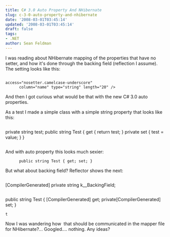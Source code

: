 ```yaml
---
title: C# 3.0 Auto Property And NHibernate
slug: c-3-0-auto-property-and-nhibernate
date: '2008-03-01T03:45:14'
updated: '2008-03-01T03:45:14'
draft: false
tags:
- .NET
author: Sean Feldman
---
```



I was reading about NHibernate mapping of the properties that have no setter, and how it's done through the backing field (reflection I assume). The setting looks like this:

```

access="nosetter.camelcase-underscore"
      column="name" type="string" length="20" />
```

And then I got curious what would be that with the new C# 3.0 auto properties.

As a test I made a simple class with a simple string property that looks like this:

```

```
private string test;
  public string Test
  {
    get { return test; }
    private set { test = value; }
  }
```

```

And with auto property this looks much sexier:

```
      public string Test { get; set; }
```

But what about backing field? Reflector shows the next:

```

```
[CompilerGenerated]
private string <Test>k__BackingField;
```
```
public string Test
{
     [CompilerGenerated] get;
     private[CompilerGenerated] set;
}
```
t

```

Now I was wandering how  that should be communicated in the mapper file for NHibernate?... Googled.... nothing. Any ideas?


